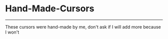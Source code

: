 # Hand-Made-Cursors
---------------------------------------
These cursors were hand-made by me, don't ask if I will add more because I won't
